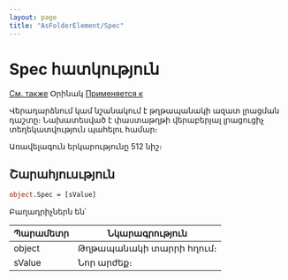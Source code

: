 ```yaml
---
layout: page
title: "AsFolderElement/Spec"
---
```



# Spec հատկություն

[См. также](../AsFoldElement.md) Օրինակ [Применяется к](../AsFoldElement.md)


Վերադարձնում կամ նշանակում է թղթապանակի ազատ լրացման դաշտը։ Նախատեսված է փաստաթղթի վերաբերյալ լրացուցիչ տեղեկատվություն պահելու համար։

Առավելագուն երկարությունը 512 նիշ։

## Շարահյուսւթյուն

``` vb
object.Spec = [sValue]
```

Բաղադրիչներն են՝

| Պարամետր | Նկարագրություն |
|--|--|
| object | Թղթապանակի տարրի հղում։ |
| sValue | Նոր արժեք։ |

